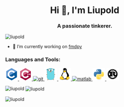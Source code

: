 <h1 align="center">Hi 👋, I'm Liupold</h1>
<h3 align="center">A passionate tinkerer.</h3>

<p align="left"> <img src="https://komarev.com/ghpvc/?username=liupold&label=Profile%20views&color=0e75b6&style=flat" alt="liupold" /> </p>

- 🔭 I’m currently working on [fmdpy](https://github.com/liupold/fmdpy)


<h3 align="left">Languages and Tools:</h3>
<p align="left"> <a href="https://www.cprogramming.com/" target="_blank"> <img src="https://raw.githubusercontent.com/devicons/devicon/master/icons/c/c-original.svg" alt="c" width="40" height="40"/> </a> <a href="https://www.w3schools.com/cpp/" target="_blank"> <img src="https://raw.githubusercontent.com/devicons/devicon/master/icons/cplusplus/cplusplus-original.svg" alt="cplusplus" width="40" height="40"/> </a> <a href="https://git-scm.com/" target="_blank"> <img src="https://www.vectorlogo.zone/logos/git-scm/git-scm-icon.svg" alt="git" width="40" height="40"/> </a> <a href="https://golang.org" target="_blank"> <img src="https://raw.githubusercontent.com/devicons/devicon/master/icons/go/go-original.svg" alt="go" width="40" height="40"/> </a> <a href="https://www.linux.org/" target="_blank"> <img src="https://raw.githubusercontent.com/devicons/devicon/master/icons/linux/linux-original.svg" alt="linux" width="40" height="40"/> </a> <a href="https://www.mathworks.com/" target="_blank"> <img src="https://upload.wikimedia.org/wikipedia/commons/2/21/Matlab_Logo.png" alt="matlab" width="40" height="40"/> </a> <a href="https://www.python.org" target="_blank"> <img src="https://raw.githubusercontent.com/devicons/devicon/master/icons/python/python-original.svg" alt="python" width="40" height="40"/> </a> <a href="https://www.rust-lang.org" target="_blank"> <img src="https://raw.githubusercontent.com/devicons/devicon/master/icons/rust/rust-plain.svg" alt="rust" width="40" height="40"/> </a> </p>

<p><img align="left" src="https://github-readme-stats.vercel.app/api/top-langs?username=liupold&show_icons=true&locale=en&layout=compact" alt="liupold" /></p>

<p>&nbsp;<img align="center" src="https://github-readme-stats.vercel.app/api?username=liupold&show_icons=true&locale=en" alt="liupold" /></p>

<p><img align="center" src="https://github-readme-streak-stats.herokuapp.com/?user=liupold&" alt="liupold" /></p>
